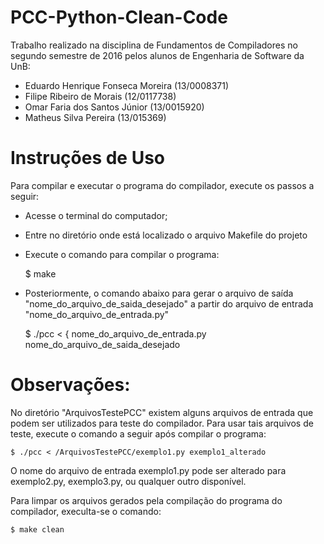 # PCC-Python-Clean-Code
Trabalho realizado na disciplina de Fundamentos de Compiladores no segundo semestre de 2016 pelos alunos de Engenharia de Software da UnB:
- Eduardo Henrique Fonseca Moreira (13/0008371)
- Filipe Ribeiro de Morais (12/0117738)
- Omar Faria dos Santos Júnior (13/0015920)
- Matheus Silva Pereira (13/015369)

# Instruções de Uso
			 
Para compilar e executar o programa do compilador, execute os passos a seguir:

- Acesse o terminal do computador;
- Entre no diretório onde está localizado o arquivo Makefile do projeto
- Execute o comando para compilar o programa:
				
	$ make

- Posteriormente, o comando abaixo para gerar o arquivo de saída "nome_do_arquivo_de_saida_desejado" a partir do arquivo de entrada "nome_do_arquivo_de_entrada.py"
		
	$ ./pcc < { nome_do_arquivo_de_entrada.py nome_do_arquivo_de_saida_desejado

		
# Observações:

No diretório "ArquivosTestePCC" existem alguns arquivos de entrada que podem ser utilizados para teste do compilador. Para usar tais arquivos de teste, execute o comando a seguir após compilar o programa:

	$ ./pcc < /ArquivosTestePCC/exemplo1.py exemplo1_alterado

O nome do arquivo de entrada exemplo1.py pode ser alterado para exemplo2.py, exemplo3.py, ou qualquer outro disponível.

Para limpar os arquivos gerados pela compilação do programa do compilador, execulta-se o comando:

	$ make clean


